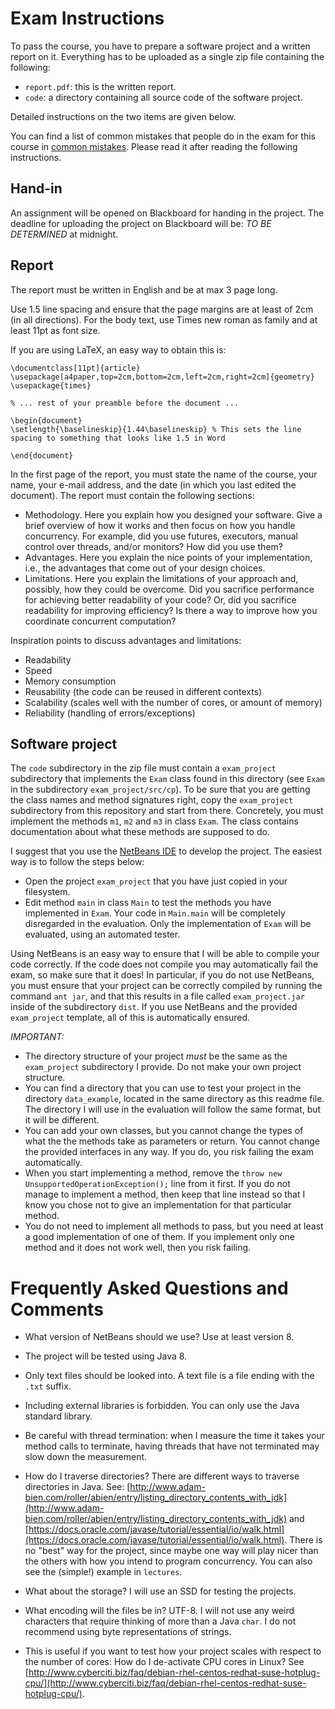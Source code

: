 # Exam Instructions

To pass the course, you have to prepare a software project and a written report
on it. Everything has to be uploaded as a single zip file containing the following:
- `report.pdf`: this is the written report.
- `code`: a directory containing all source code of the software project.

Detailed instructions on the two items are given below.

You can find a list of common mistakes that people do in the exam for this course in [common mistakes](https://github.com/fmontesi/cp2018/blob/master/exam/common-mistakes.md). Please read it after reading the following instructions.

## Hand-in

An assignment will be opened on Blackboard for handing in the project. The deadline for uploading the project on Blackboard will be: *TO BE DETERMINED* at midnight.

## Report

The report must be written in English and be at max 3 page long.

Use 1.5 line spacing and ensure that the page margins are at least of 2cm (in all directions).
For the body text, use Times new roman as family and at least 11pt as font size.

If you are using LaTeX, an easy way to obtain this is:
```
\documentclass[11pt]{article}
\usepackage[a4paper,top=2cm,bottom=2cm,left=2cm,right=2cm]{geometry}
\usepackage{times}

% ... rest of your preamble before the document ...

\begin{document}
\setlength{\baselineskip}{1.44\baselineskip} % This sets the line spacing to something that looks like 1.5 in Word

\end{document}
```

In the first page of the report, you must state
the name of the course, your name, your e-mail address, and the date (in which
you last edited the document). The report must contain the following sections:
- Methodology. Here you explain how you designed your software. Give a brief
  overview of how it works and then focus on how you handle concurrency.
  For example, did you use futures, executors, manual control over threads,
  and/or monitors? How did you use them?
- Advantages. Here you explain the nice points of your implementation, i.e.,
  the advantages that come out of your design choices.
- Limitations. Here you explain the limitations of your approach and, possibly,
  how they could be overcome. Did you sacrifice performance for achieving better
  readability of your code? Or, did you sacrifice readability for improving
  efficiency? Is there a way to improve how you coordinate concurrent computation?

Inspiration points to discuss advantages and
limitations:
- Readability
- Speed
- Memory consumption
- Reusability (the code can be reused in different contexts)
- Scalability (scales well with the number of cores, or amount of memory)
- Reliability (handling of errors/exceptions)

## Software project

The `code` subdirectory in the zip file must contain a `exam_project` subdirectory that implements the `Exam` class found in this directory (see `Exam` in the subdirectory `exam_project/src/cp`).
To be sure that you are getting the class names and method signatures right, copy the `exam_project` subdirectory from this repository and start from there. Concretely, you must implement the methods `m1`, `m2` and `m3` in class `Exam`.
The class contains documentation about what these methods are supposed to do.

I suggest that you use the [NetBeans IDE](https://netbeans.org/) to develop the project. The easiest way is to follow the steps below:
- Open the project `exam_project` that you have just copied in your filesystem.
- Edit method `main` in class `Main` to test the methods you have implemented in `Exam`. Your code in `Main.main` will be completely disregarded in the evaluation. Only the implementation of `Exam` will be evaluated, using an automated tester.

Using NetBeans is an easy way to ensure that I will be able to compile your code correctly.
If the code does not compile you may automatically fail the exam, so make sure that it does!
In particular, if you do not use NetBeans, you must ensure that your project can be correctly
compiled by running the command `ant jar`, and that this results in a file called `exam_project.jar` inside of the subdirectory `dist`.
If you use NetBeans and the provided `exam_project` template, all of this is automatically ensured.


*IMPORTANT:*
- The directory structure of your project *must* be the same as the `exam_project` subdirectory I provide. Do not make your own project structure.
- You can find a directory that you can use to test your project in the directory `data_example`, located in the same directory as this readme file. The directory I will use in the evaluation will follow the same format, but it will be different.
- You can add your own classes, but you cannot change the types of what the the
methods take as parameters or return. You cannot change the provided
interfaces in any way. If you do, you risk failing the exam automatically.
- When you start implementing a method, remove the `throw new UnsupportedOperationException();` line from it first. If you do not manage to
implement a method, then keep that line instead so that I know you chose not
to give an implementation for that particular method.
- You do not need to implement all methods to pass, but you need at least a good
implementation of one of them. If you implement only one method and it does
not work well, then you risk failing.


# Frequently Asked Questions and Comments

- What version of NetBeans should we use? Use at least version 8.

- The project will be tested using Java 8.

- Only text files should be looked into.
A text file is a file ending with the `.txt` suffix.

- Including external libraries is forbidden.
You can only use the Java standard library.

- Be careful with thread termination: when I measure the time it takes your method calls to terminate, having threads that have not terminated may slow down the measurement.

- How do I traverse directories?
There are different ways to traverse directories in Java. See: [http://www.adam-bien.com/roller/abien/entry/listing_directory_contents_with_jdk](http://www.adam-bien.com/roller/abien/entry/listing_directory_contents_with_jdk) and [https://docs.oracle.com/javase/tutorial/essential/io/walk.html](https://docs.oracle.com/javase/tutorial/essential/io/walk.html). There is no "best" way for the project, since maybe one way will play nicer than the others with how you intend to program concurrency. You can also see the (simple!) example in `lectures`.

- What about the storage?
I will use an SSD for testing the projects.

- What encoding will the files be in?
UTF-8. I will not use any weird characters that require thinking of more than a Java `char`. I do not recommend using byte representations of strings.

- This is useful if you want to test how your project scales with respect to the number of cores: How do I de-activate CPU cores in Linux?
See [http://www.cyberciti.biz/faq/debian-rhel-centos-redhat-suse-hotplug-cpu/](http://www.cyberciti.biz/faq/debian-rhel-centos-redhat-suse-hotplug-cpu/).
